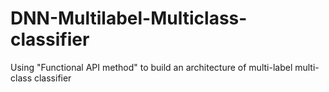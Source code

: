 # DNN-Multilabel-Multiclass-classifier
Using "Functional API method" to build an architecture of multi-label multi-class classifier
